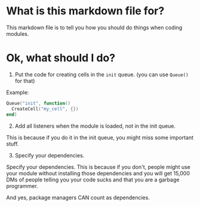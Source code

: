 # What is this markdown file for?

This markdown file is to tell you how you should do things when coding modules.

# Ok, what should I do?

1. Put the code for creating cells in the `init` queue. (you can use `Queue()` for that)

Example:

```lua
Queue("init", function()
  CreateCell("my_cell", {})
end)
```

2. Add all listeners when the module is loaded, not in the init queue.

This is because if you do it in the init queue, you might miss some important stuff.

3. Specify your dependencies.

Specify your dependencies. This is because if you don't, people might use your module without installing those dependencies and you will get 15,000 DMs of people telling you your code sucks and that you are a garbage programmer.

And yes, package managers CAN count as dependencies.

